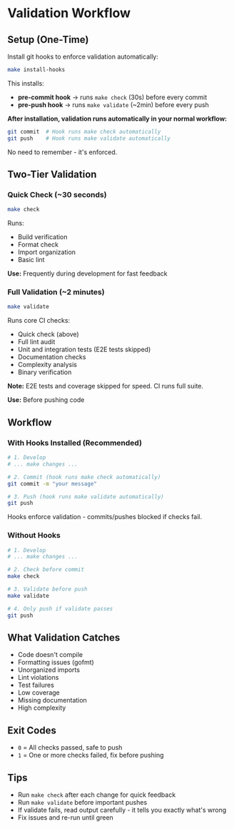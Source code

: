 # Validation Workflow

## Setup (One-Time)

Install git hooks to enforce validation automatically:

```bash
make install-hooks
```

This installs:
- **pre-commit hook** → runs `make check` (30s) before every commit
- **pre-push hook** → runs `make validate` (~2min) before every push

**After installation, validation runs automatically in your normal workflow:**
```bash
git commit  # Hook runs make check automatically
git push    # Hook runs make validate automatically
```

No need to remember - it's enforced.

## Two-Tier Validation

### Quick Check (~30 seconds)
```bash
make check
```

Runs:
- Build verification
- Format check
- Import organization
- Basic lint

**Use:** Frequently during development for fast feedback

### Full Validation (~2 minutes)
```bash
make validate
```

Runs core CI checks:
- Quick check (above)
- Full lint audit
- Unit and integration tests (E2E tests skipped)
- Documentation checks
- Complexity analysis
- Binary verification

**Note:** E2E tests and coverage skipped for speed. CI runs full suite.

**Use:** Before pushing code

## Workflow

### With Hooks Installed (Recommended)

```bash
# 1. Develop
# ... make changes ...

# 2. Commit (hook runs make check automatically)
git commit -m "your message"

# 3. Push (hook runs make validate automatically)
git push
```

Hooks enforce validation - commits/pushes blocked if checks fail.

### Without Hooks

```bash
# 1. Develop
# ... make changes ...

# 2. Check before commit
make check

# 3. Validate before push
make validate

# 4. Only push if validate passes
git push
```

## What Validation Catches

- Code doesn't compile
- Formatting issues (gofmt)
- Unorganized imports
- Lint violations
- Test failures
- Low coverage
- Missing documentation
- High complexity

## Exit Codes

- `0` = All checks passed, safe to push
- `1` = One or more checks failed, fix before pushing

## Tips

- Run `make check` after each change for quick feedback
- Run `make validate` before important pushes
- If validate fails, read output carefully - it tells you exactly what's wrong
- Fix issues and re-run until green
